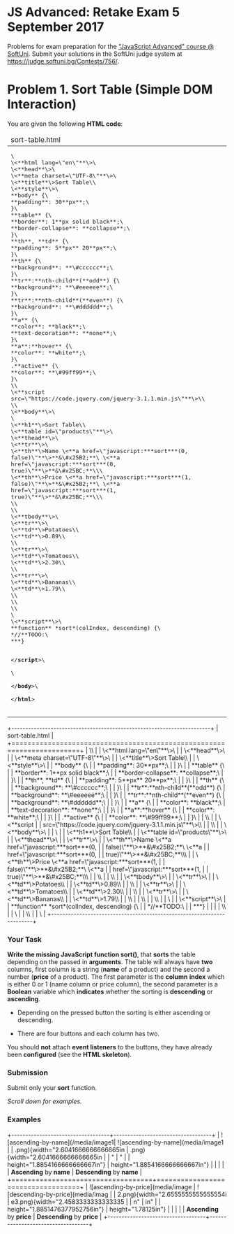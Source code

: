 JS Advanced: Retake Exam 5 September 2017
=========================================

Problems for exam preparation for the ["JavaScript Advanced" course @
SoftUni](https://softuni.bg/courses/javascript-advanced). Submit your
solutions in the SoftUni judge system at
<https://judge.softuni.bg/Contests/756/>.

Problem 1. Sort Table (Simple DOM Interaction)
==============================================

You are given the following **HTML code**:

<table>
<thead>
<tr><td>sort-table.html</td></tr>
</thead>
<tbody>
<tr><td>
<pre>
\<!DOCTYPE **html**\>                                         
\<**html lang=\"en\"**\>\                                            
\<**head**\>\                                                        
\<**meta charset=\"UTF-8\"**\>\                                      
\<**title**\>Sort Table\</**title**\>\                               
\<**style**\>\                                                       
**body** {\                                                          
**padding**: 30**px**;\                                              
}\                                                                   
**table** {\                                                         
**border**: 1**px solid black**;\                                    
**border-collapse**: **collapse**;\                                  
}\                                                                   
**th**, **td** {\                                                    
**padding**: 5**px** 20**px**;\                                      
}\                                                                   
**th** {\                                                            
**background**: **\#cccccc**;\                                       
}\                                                                   
**tr**:**nth-child**(**odd**) {\                                     
**background**: **\#eeeeee**;\                                       
}\                                                                   
**tr**:**nth-child**(**even**) {\                                    
**background**: **\#dddddd**;\                                       
}\                                                                   
**a** {\                                                             
**color**: **black**;\                                               
**text-decoration**: **none**;\                                      
}\                                                                   
**a**:**hover** {\                                                   
**color**: **white**;\                                               
}\                                                                   
.**active** {\                                                       
**color**: **\#99ff99**;\                                            
}\                                                                   
\</**style**\>\                                                      
\<**script                                                           
src=\"https://code.jquery.com/jquery-3.1.1.min.js\"**\>\</**script**\
>\                                                                   
\</**head**\>\                                                       
\<**body**\>\                                                        
\                                                                    
\<**h1**\>Sort Table\</**h1**\>\                                     
\<**table id=\"products\"**\>\                                       
\<**thead**\>\                                                       
\<**tr**\>\                                                          
\<**th**\>Name \<**a href=\"javascript:***sort***(0,                 
false)\"**\>**&\#x25B2;**\</**a**\> \<**a                            
href=\"javascript:***sort***(0,                                      
true)\"**\>**&\#x25BC;**\</**a**\>\</**th**\>\                       
\<**th**\>Price \<**a href=\"javascript:***sort***(1,                
false)\"**\>**&\#x25B2;**\</**a**\> \<**a                            
href=\"javascript:***sort***(1,                                      
true)\"**\>**&\#x25BC;**\</**a**\>\</**th**\>\                       
\</**tr**\>\                                                         
\</**thead**\>\                                                      
\<**tbody**\>\                                                       
\<**tr**\>\                                                          
\<**td**\>Potatoes\</**td**\>\                                       
\<**td**\>0.89\</**td**\>\                                           
\</**tr**\>\                                                         
\<**tr**\>\                                                          
\<**td**\>Tomatoes\</**td**\>\                                       
\<**td**\>2.30\</**td**\>\                                           
\</**tr**\>\                                                         
\<**tr**\>\                                                          
\<**td**\>Bananas\</**td**\>\                                        
\<**td**\>1.79\</**td**\>\                                           
\</**tr**\>\                                                         
\</**tbody**\>\                                                      
\</**table**\>\                                                      
\                                                                    
\<**script**\>\                                                      
**function** *sort*(colIndex, descending) {\                         
*//**TODO:\                                                          
***}                                                                 
                                                                     
\</**script**\>\                                                     
\                                                                    
\</**body**\>\                                                       
\</**html**\>
</pre>                                                     
</td></tr>
</tbody>
</table>
+-----------------------------------------------------------------------+  
| sort-table.html                                                       |  
+=======================================================================+  
| \<!DOCTYPE **html**\>\                                                |  
| \<**html lang=\"en\"**\>\                                             |  
| \<**head**\>\                                                         |  
| \<**meta charset=\"UTF-8\"**\>\                                       |  
| \<**title**\>Sort Table\</**title**\>\                                |  
| \<**style**\>\                                                        |  
| **body** {\                                                           |  
| **padding**: 30**px**;\                                               |  
| }\                                                                    |  
| **table** {\                                                          |  
| **border**: 1**px solid black**;\                                     |  
| **border-collapse**: **collapse**;\                                   |  
| }\                                                                    |  
| **th**, **td** {\                                                     |  
| **padding**: 5**px** 20**px**;\                                       |  
| }\                                                                    |  
| **th** {\                                                             |  
| **background**: **\#cccccc**;\                                        |  
| }\                                                                    |  
| **tr**:**nth-child**(**odd**) {\                                      |  
| **background**: **\#eeeeee**;\                                        |  
| }\                                                                    |  
| **tr**:**nth-child**(**even**) {\                                     |  
| **background**: **\#dddddd**;\                                        |  
| }\                                                                    |  
| **a** {\                                                              |  
| **color**: **black**;\                                                |  
| **text-decoration**: **none**;\                                       |  
| }\                                                                    |  
| **a**:**hover** {\                                                    |  
| **color**: **white**;\                                                |  
| }\                                                                    |  
| .**active** {\                                                        |  
| **color**: **\#99ff99**;\                                             |  
| }\                                                                    |  
| \</**style**\>\                                                       |  
| \<**script                                                            |  
| src=\"https://code.jquery.com/jquery-3.1.1.min.js\"**\>\</**script**\ |  
| >\                                                                    |  
| \</**head**\>\                                                        |  
| \<**body**\>\                                                         |  
| \                                                                     |  
| \<**h1**\>Sort Table\</**h1**\>\                                      |  
| \<**table id=\"products\"**\>\                                        |  
| \<**thead**\>\                                                        |  
| \<**tr**\>\                                                           |  
| \<**th**\>Name \<**a href=\"javascript:***sort***(0,                  |  
| false)\"**\>**&\#x25B2;**\</**a**\> \<**a                             |  
| href=\"javascript:***sort***(0,                                       |  
| true)\"**\>**&\#x25BC;**\</**a**\>\</**th**\>\                        |  
| \<**th**\>Price \<**a href=\"javascript:***sort***(1,                 |  
| false)\"**\>**&\#x25B2;**\</**a**\> \<**a                             |  
| href=\"javascript:***sort***(1,                                       |  
| true)\"**\>**&\#x25BC;**\</**a**\>\</**th**\>\                        |  
| \</**tr**\>\                                                          |  
| \</**thead**\>\                                                       |  
| \<**tbody**\>\                                                        |  
| \<**tr**\>\                                                           |  
| \<**td**\>Potatoes\</**td**\>\                                        |  
| \<**td**\>0.89\</**td**\>\                                            |  
| \</**tr**\>\                                                          |  
| \<**tr**\>\                                                           |  
| \<**td**\>Tomatoes\</**td**\>\                                        |  
| \<**td**\>2.30\</**td**\>\                                            |  
| \</**tr**\>\                                                          |  
| \<**tr**\>\                                                           |  
| \<**td**\>Bananas\</**td**\>\                                         |  
| \<**td**\>1.79\</**td**\>\                                            |  
| \</**tr**\>\                                                          |  
| \</**tbody**\>\                                                       |  
| \</**table**\>\                                                       |  
| \                                                                     |  
| \<**script**\>\                                                       |  
| **function** *sort*(colIndex, descending) {\                          |  
| *//**TODO:\                                                           |  
| ***}                                                                  |  
|                                                                       |  
| \</**script**\>\                                                      |  
| \                                                                     |  
| \</**body**\>\                                                        |  
| \</**html**\>                                                         |  
+-----------------------------------------------------------------------+  

### Your Task

**Write the missing JavaScript function sort()**, that **sorts** the
table depending on the passed in **arguments**. The table will always
have **two** columns, first column is a string (**name** of a product)
and the second a number (**price** of a product). The first parameter is
the **column** **index** which is either 0 or 1 (name column or price
column), the second parameter is a **Boolean** variable which
**indicates** whether the sorting is **descending** or **ascending**.

-   Depending on the pressed button the sorting is either ascending or
    descending.

-   There are four buttons and each column has two.

You should **not** attach **event listeners** to the buttons, they have
already been **configured** (see the **HTML skeleton**).

### Submission

Submit only your **sort** function.

*Scroll down for examples.*

### Examples

+-----------------------------------+-----------------------------------+
| ![ascending-by-name](/media/image1| ![ascending-by-name](media/image1 |
| .png){width="2.6041666666666665in | .png){width="2.6041666666666665in |
| "                                 | "                                 |
| height="1.8854166666666667in"}    | height="1.8854166666666667in"}    |
|                                   |                                   |
| **Ascending** by **name**         | **Descending** by **name**        |
+===================================+===================================+
| ![ascending-by-price](media/image | ![descending-by-price](media/imag |
| 2.png){width="2.6555555555555554i | e3.png){width="2.4583333333333335 |
| n"                                | in"                               |
| height="1.8851476377952756in"}    | height="1.78125in"}               |
|                                   |                                   |
| **Ascending** by **price**        | **Descending** by **price**       |
+-----------------------------------+-----------------------------------+
